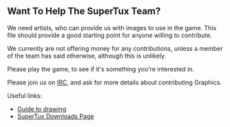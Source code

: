 ## Want To Help The SuperTux Team?

We need artists, who can provide us with images to use in the game. This file should provide a good starting point for anyone willing to contribute.

We currently are not offering money for any contributions, unless a member of the team has said otherwise, although this is unlikely.

Please play the game, to see if it's something you're interested in.

Please join us on [IRC](https://github.com/SuperTux/supertux/wiki/IRC), and ask for more details about contributing Graphics.

Useful links:

 - [Guide to drawing](http://pingus.seul.org/~grumbel/gimp/drawing/)
 - [SuperTux Downloads Page](https://supertux.org/download.html)
 
